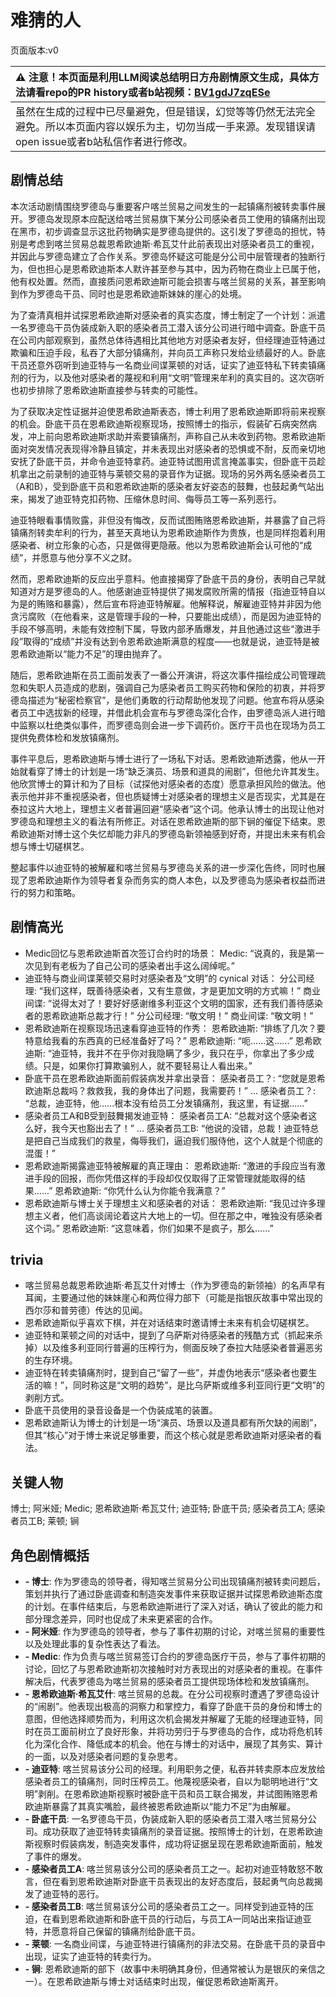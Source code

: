 # 难猜的人
页面版本:v0
 

| :warning: 注意！本页面是利用LLM阅读总结明日方舟剧情原文生成，具体方法请看repo的PR history或者b站视频：[BV1gdJ7zqESe](https://www.bilibili.com/video/BV1gdJ7zqESe/)         |
|:----------------------------|
| 虽然在生成的过程中已尽量避免，但是错误，幻觉等等仍然无法完全避免。所以本页面内容以娱乐为主，切勿当成一手来源。发现错误请open issue或者b站私信作者进行修改。|



## 剧情总结
本次活动剧情围绕罗德岛与重要客户喀兰贸易之间发生的一起镇痛剂被转卖事件展开。罗德岛发现原本应配送给喀兰贸易旗下某分公司感染者员工使用的镇痛剂出现在黑市，初步调查显示这批药物确实是罗德岛提供的。这引发了罗德岛的担忧，特别是考虑到喀兰贸易总裁恩希欧迪斯·希瓦艾什此前表现出对感染者员工的重视，并因此与罗德岛建立了合作关系。罗德岛怀疑这可能是分公司中层管理者的独断行为，但也担心是恩希欧迪斯本人默许甚至参与其中，因为药物在商业上已属于他，他有权处置。然而，直接质问恩希欧迪斯可能会损害与喀兰贸易的关系，甚至影响到作为罗德岛干员、同时也是恩希欧迪斯妹妹的崖心的处境。

为了查清真相并试探恩希欧迪斯对感染者的真实态度，博士制定了一个计划：派遣一名罗德岛干员伪装成新入职的感染者员工潜入该分公司进行暗中调查。卧底干员在公司内部观察到，虽然总体待遇相比其他地方对感染者友好，但经理迪亚特通过欺骗和压迫手段，私吞了大部分镇痛剂，并向员工声称只发给业绩最好的人。卧底干员还意外窃听到迪亚特与一名商业间谍莱顿的对话，证实了迪亚特私下转卖镇痛剂的行为，以及他对感染者的蔑视和利用“文明”管理来牟利的真实目的。这次窃听也初步排除了恩希欧迪斯直接参与转卖的可能性。

为了获取决定性证据并迫使恩希欧迪斯表态，博士利用了恩希欧迪斯即将前来视察的机会。卧底干员在恩希欧迪斯视察现场，按照博士的指示，假装矿石病突然病发，冲上前向恩希欧迪斯求助并索要镇痛剂，声称自己从未收到药物。恩希欧迪斯面对突发情况表现得冷静且镇定，并未表现出对感染者的恐惧或不耐，反而亲切地安抚了卧底干员，并命令迪亚特拿药。迪亚特试图用谎言掩盖事实，但卧底干员趁机拿出之前录制的迪亚特与莱顿交易的录音作为证据。现场的另外两名感染者员工（A和B），受到卧底干员和恩希欧迪斯的感染者友好姿态的鼓舞，也鼓起勇气站出来，揭发了迪亚特克扣药物、压缩休息时间、侮辱员工等一系列恶行。

迪亚特眼看事情败露，非但没有悔改，反而试图贿赂恩希欧迪斯，并暴露了自己将镇痛剂转卖牟利的行为，甚至天真地认为恩希欧迪斯作为贵族，也是同样抱着利用感染者、树立形象的心态，只是做得更隐蔽。他以为恩希欧迪斯会认可他的“成绩”，并愿意与他分享不义之财。

然而，恩希欧迪斯的反应出乎意料。他直接揭穿了卧底干员的身份，表明自己早就知道对方是罗德岛的人。他感谢迪亚特提供了揭发腐败所需的情报（指迪亚特自以为是的贿赂和暴露），然后宣布将迪亚特解雇。他解释说，解雇迪亚特并非因为他贪污腐败（在他看来，这是管理手段的一种，只要能出成绩），而是因为迪亚特的手段不够高明，未能有效控制下属，导致内部矛盾爆发，并且他通过这些“激进手段”取得的“成绩”并没有达到令恩希欧迪斯满意的程度——也就是说，迪亚特是被恩希欧迪斯以“能力不足”的理由抛弃了。

随后，恩希欧迪斯在员工面前发表了一番公开演讲，将这次事件描绘成公司管理疏忽和失职人员造成的悲剧，强调自己为感染者员工购买药物和保险的初衷，并将罗德岛描述为“秘密检察官”，是他们勇敢的行动帮助他发现了问题。他宣布将从感染者员工中选拔新的经理，并借此机会宣布与罗德岛深化合作，由罗德岛派人进行暗中监察以杜绝类似事件，而罗德岛则会进一步下调药价。医疗干员也在现场为员工提供免费体检和发放镇痛剂。

事件平息后，恩希欧迪斯与博士进行了一场私下对话。恩希欧迪斯透露，他从一开始就看穿了博士的计划是一场“缺乏演员、场景和道具的闹剧”，但他允许其发生。他欣赏博士的算计和为了目标（试探他对感染者的态度）愿意承担风险的做法。他表示他并非不重视感染者，但也质疑博士对感染者的理想主义是否现实，尤其是在泰拉这片大地上，理想主义者普遍回避“感染者”这个词。他承认博士的出现让他对罗德岛和理想主义的看法有所修正。对话在恩希欧迪斯的部下锏的催促下结束。恩希欧迪斯对博士这个失忆却能力非凡的罗德岛新领袖感到好奇，并提出未来有机会想与博士切磋棋艺。

整起事件以迪亚特的被解雇和喀兰贸易与罗德岛关系的进一步深化告终，同时也展现了恩希欧迪斯作为领导者复杂而务实的商人本色，以及罗德岛为感染者权益而进行的努力和策略。
## 剧情高光
- Medic回忆与恩希欧迪斯首次签订合约时的场景：
Medic: “说真的，我是第一次见到有老板为了自己公司的感染者出手这么阔绰呢。”
- 迪亚特与商业间谍莱顿交易时对感染者及“文明”的 cynical 对话：
分公司经理: “我们这样，既善待感染者，又有生意做，才是更加文明的方式嘛！”
商业间谍: “说得太对了！要好好感谢维多利亚这个文明的国家，还有我们善待感染者的恩希欧迪斯总裁才行！”
分公司经理: “敬文明！”
商业间谍: “敬文明！”
- 恩希欧迪斯在视察现场迅速看穿迪亚特的作秀：
恩希欧迪斯: “排练了几次？要特意给我看的东西真的已经准备好了吗？”
恩希欧迪斯: “呃......这......”
恩希欧迪斯: “迪亚特，我并不在乎你对我隐瞒了多少，我只在乎，你拿出了多少成绩。只是，如果你打算欺骗别人，就不要轻易让人看出来。”
- 卧底干员在恩希欧迪斯面前假装病发并拿出录音：
感染者员工？: “您就是恩希欧迪斯总裁吗？救救我，我的身体出了问题，我需要药！”
...
感染者员工？: “总裁，迪亚特，他......根本没有给员工分发镇痛剂，我这里，有证据......”
- 感染者员工A和B受到鼓舞揭发迪亚特：
感染者员工A: “总裁对这个感染者这么好，我今天也豁出去了！”
...
感染者员工B: “他说的没错，总裁！迪亚特总是把自己当成我们的救星，侮辱我们，逼迫我们服侍他，这个人就是个彻底的混蛋！”
- 恩希欧迪斯揭露迪亚特被解雇的真正理由：
恩希欧迪斯: “激进的手段应当有激进手段的回报，而你凭借这样的手段却仅仅取得了正常管理就能取得的结果......”
恩希欧迪斯: “你凭什么认为你能令我满意？”
- 恩希欧迪斯与博士关于理想主义和感染者的对话：
恩希欧迪斯: “我见过许多理想主义者，他们高谈阔论着这片大地上的一切。但在那之中，唯独没有感染者这个词。”
恩希欧迪斯: “这意味着，你们如果不是疯子，那么......”
## trivia
- 喀兰贸易总裁恩希欧迪斯·希瓦艾什对博士（作为罗德岛的新领袖）的名声早有耳闻，主要通过他的妹妹崖心和两位得力部下（可能是指银灰故事中常出现的西尔莎和普劳德）传达的见闻。
- 恩希欧迪斯似乎喜欢下棋，并在对话结束时邀请博士未来有机会切磋棋艺。
- 迪亚特和莱顿之间的对话中，提到了乌萨斯对待感染者的残酷方式（抓起来杀掉）以及维多利亚同行普遍的压榨行为，侧面反映了泰拉大陆感染者普遍恶劣的生存环境。
- 迪亚特在转卖镇痛剂时，提到自己“留了一些”，并虚伪地表示“感染者也要生活的嘛！”，同时称这是“文明的趋势”，是比乌萨斯或维多利亚同行更“文明”的剥削方式。
- 卧底干员使用的录音设备是一个伪装成笔的装置。
- 恩希欧迪斯认为博士的计划是一场“演员、场景以及道具都有所欠缺的闹剧”，但其“核心”对于博士来说足够重要，而这个核心就是恩希欧迪斯对感染者的看法。
## 关键人物
博士; 阿米娅; Medic; 恩希欧迪斯·希瓦艾什; 迪亚特; 卧底干员; 感染者员工A; 感染者员工B; 莱顿; 锏
## 角色剧情概括
-   **- 博士**: 作为罗德岛的领导者，得知喀兰贸易分公司出现镇痛剂被转卖问题后，策划并执行了通过卧底调查和制造突发事件来获取证据并试探恩希欧迪斯态度的计划。在事件结束后，与恩希欧迪斯进行了深入对话，确认了彼此的能力和部分理念差异，同时也促成了未来更紧密的合作。
-   **- 阿米娅**: 作为罗德岛的领导者，参与了事件初期的讨论，对喀兰贸易的重要性以及处理此事的复杂性表达了看法。
-   **- Medic**: 作为负责与喀兰贸易签订合约的罗德岛医疗干员，参与了事件初期的讨论，回忆了与恩希欧迪斯初次接触时对方表现出的对感染者的重视。在事件解决后，代表罗德岛为喀兰贸易的感染者员工提供现场体检和发放镇痛剂。
-   **- 恩希欧迪斯·希瓦艾什**: 喀兰贸易的总裁。在分公司视察时遭遇了罗德岛设计的“闹剧”。他表现出极高的洞察力和掌控力，看穿了卧底干员的身份和博士的意图，但他选择顺势而为，利用这次机会揭发并解雇了无能的经理迪亚特，同时在员工面前树立了良好形象，并将功劳归于与罗德岛的合作，成功将危机转化为深化合作、降低成本的机会。他在与博士的对话中，展现了其务实、算计的一面，以及对感染者问题的复杂思考。
-   **- 迪亚特**: 喀兰贸易该分公司的经理。利用职务之便，私吞并转卖原本应发放给感染者员工的镇痛剂，同时压榨员工。他蔑视感染者，自以为聪明地进行“文明”剥削。在恩希欧迪斯视察时被卧底干员和员工联合揭发，并试图贿赂恩希欧迪斯暴露了其真实嘴脸，最终被恩希欧迪斯以“能力不足”为由解雇。
-   **- 卧底干员**: 一名罗德岛干员，伪装成新入职的感染者员工潜入喀兰贸易分公司。成功获取了迪亚特转卖镇痛剂的录音证据。按照博士的计划，在恩希欧迪斯视察时假装病发，制造突发事件，成功将证据呈现在恩希欧迪斯面前，触发了事件的爆发。
-   **- 感染者员工A**: 喀兰贸易该分公司的感染者员工之一。起初对迪亚特敢怒不敢言，但在看到恩希欧迪斯对卧底干员表现出的友好态度后，鼓起勇气向总裁揭发了迪亚特的恶行。
-   **- 感染者员工B**: 喀兰贸易该分公司的感染者员工之一。同样受到迪亚特的压迫，在看到恩希欧迪斯和卧底干员的行动后，与员工A一同站出来指证迪亚特，并愿意将自己保留的镇痛剂给卧底干员。
-   **- 莱顿**: 一名商业间谍，与迪亚特进行镇痛剂的非法交易。在卧底干员的录音中出现，证实了迪亚特的转卖行为。
-   **- 锏**: 恩希欧迪斯的部下（故事中未明确其身份，但通常被认为是银灰的亲信之一）。在恩希欧迪斯与博士对话结束时出现，催促恩希欧迪斯离开。